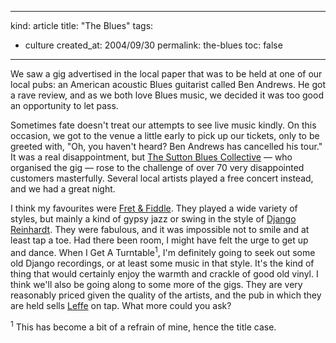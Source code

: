 -----
kind: article
title: "The Blues"
tags:
- culture
created_at: 2004/09/30
permalink: the-blues
toc: false
-----

<p>We saw a gig advertised in the local paper that was to be held at one of our local pubs: an American acoustic Blues guitarist called Ben Andrews. He got a rave review, and as we both love Blues music, we decided it was too good an opportunity to let pass.</p>

<p>Sometimes fate doesn't treat our attempts to see live music kindly. On this occasion, we got to the venue a little early to pick up our tickets, only to be greeted with, "Oh, you haven't heard? Ben Andrews has cancelled his tour." It was a real disappointment, but <a href="http://thesuttonbluescollective.co.uk/">The Sutton Blues Collective</a> &mdash; who organised the gig &mdash; rose to the challenge of over 70 very disappointed customers masterfully. Several local artists played a free concert instead, and we had a great night.</p>

<p>I think my favourites were <a href="http://home.btconnect.com/Tattooz/fret__fiddle.htm">Fret & Fiddle</a>. They played a wide variety of styles, but mainly a kind of gypsy jazz or swing in the style of <a href="http://www.redhotjazz.com/django.html">Django Reinhardt</a>. They were fabulous, and it was impossible not to smile and at least tap a toe. Had there been room, I might have felt the urge to get up and dance. When I Get A Turntable<sup>1</sup>, I'm definitely going to seek out some old Django recordings, or at least some music in that style. It's the kind of thing that would certainly enjoy the warmth and crackle of good old vinyl. I think we'll also be going along to some more of the gigs. They are very reasonably priced given the quality of the artists, and the pub in which they are held sells <a href="http://en.wikipedia.org/wiki/Leffe">Leffe</a> on tap. What more could you ask?</p>

<p><sup>1</sup> This has become a bit of a refrain of mine, hence the title case.</p>



